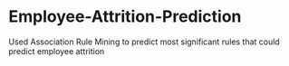 # Employee-Attrition-Prediction
Used Association Rule Mining to predict most significant rules that could predict employee attrition
